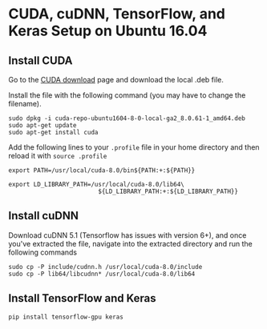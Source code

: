 # CUDA, cuDNN, TensorFlow, and Keras Setup on Ubuntu 16.04

## Install CUDA
Go to the [CUDA download](https://developer.nvidia.com/cuda-downloads) page and download the local .deb file.

Install the file with the following command (you may have to change the filename).  

```
sudo dpkg -i cuda-repo-ubuntu1604-8-0-local-ga2_8.0.61-1_amd64.deb
sudo apt-get update
sudo apt-get install cuda
```

Add the following lines to your `.profile` file in your home directory and then reload it with `source .profile`

```
export PATH=/usr/local/cuda-8.0/bin${PATH:+:${PATH}}

export LD_LIBRARY_PATH=/usr/local/cuda-8.0/lib64\
                         ${LD_LIBRARY_PATH:+:${LD_LIBRARY_PATH}}
```

## Install cuDNN

Download cuDNN 5.1 (Tensorflow has issues with version 6+), and once you've extracted the file, navigate into the extracted directory and run the following commands

```
sudo cp -P include/cudnn.h /usr/local/cuda-8.0/include
sudo cp -P lib64/libcudnn* /usr/local/cuda-8.0/lib64
```

## Install TensorFlow and Keras

```
pip install tensorflow-gpu keras
```